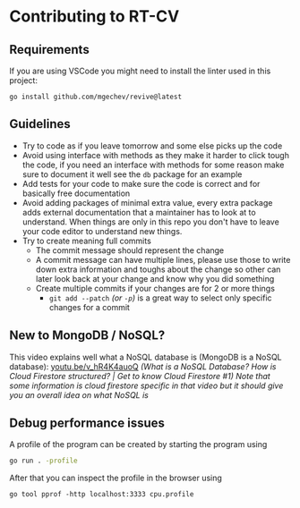 # Contributing to RT-CV

## Requirements

If you are using VSCode you might need to install the linter used in this project:

```
go install github.com/mgechev/revive@latest
```

## Guidelines

- Try to code as if you leave tomorrow and some else picks up the code
- Avoid using interface with methods as they make it harder to click tough the code, if you need an interface with methods for some reason make sure to document it well see the `db` package for an example
- Add tests for your code to make sure the code is correct and for basically free documentation
- Avoid adding packages of minimal extra value, every extra package adds external documentation that a maintainer has to look at to understand. When things are only in this repo you don't have to leave your code editor to understand new things.
- Try to create meaning full commits
  - The commit message should represent the change
  - A commit message can have multiple lines, please use those to write down extra information and toughs about the change so other can later look back at your change and know why you did something
  - Create multiple commits if your changes are for 2 or more things
    - `git add --patch` _(or `-p`)_ is a great way to select only specific changes for a commit

## New to MongoDB / NoSQL?

This video explains well what a NoSQL database is (MongoDB is a NoSQL database): [youtu.be/v_hR4K4auoQ](https://youtu.be/v_hR4K4auoQ) _(What is a NoSQL Database? How is Cloud Firestore structured? | Get to know Cloud Firestore #1)_
_Note that some information is cloud firestore specific in that video but it should give you an overall idea on what NoSQL is_

## Debug performance issues

A profile of the program can be created by starting the program using

```sh
go run . -profile
```

After that you can inspect the profile in the browser using

```
go tool pprof -http localhost:3333 cpu.profile
```
